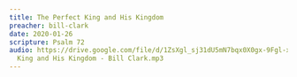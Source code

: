 ```yaml
---
title: The Perfect King and His Kingdom
preacher: bill-clark
date: 2020-01-26
scripture: Psalm 72
audio: https://drive.google.com/file/d/1ZsXgl_sj31dU5mN7bqx0X0gx-9Fgl-xG/view
  King and His Kingdom - Bill Clark.mp3
---
```


